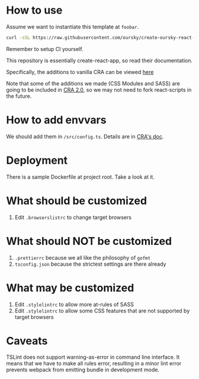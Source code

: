 # How to use

Assume we want to instantiate this template at `foobar`.

```sh
curl -sSL https://raw.githubusercontent.com/oursky/create-oursky-react-app/master/bootstrap.sh | sh -s foobar
```

Remember to setup CI yourself.

This repository is essentially create-react-app, so read their documentation.

Specifically, the additions to vanilla CRA can be viewed [here](https://github.com/oursky/create-react-app/commits/v1.1.1-custom)

Note that some of the additions we made (CSS Modules and SASS) are going to be included in [CRA 2.0](https://github.com/facebook/create-react-app/issues/3815), so we may not need to fork react-scripts in the future.

# How to add envvars

We should add them in `/src/config.ts`. Details are in [CRA's doc](https://github.com/facebook/create-react-app/blob/master/packages/react-scripts/template/README.md#adding-custom-environment-variables).

# Deployment

There is a sample Dockerfile at project root. Take a look at it.

# What should be customized

1. Edit `.browserslistrc` to change target browsers

# What should NOT be customized

1. `.prettierrc` because we all like the philosophy of `gofmt`
2. `tsconfig.json` because the strictest settings are there already

# What may be customized

1. Edit `.stylelintrc` to allow more at-rules of SASS
2. Edit `.stylelintrc` to allow some CSS features that are not supported by target browsers

# Caveats

TSLint does not support warning-as-error in command line interface. It means that we have to make all rules error, resulting in a minor lint error prevents webpack from emitting bundle in development mode.
